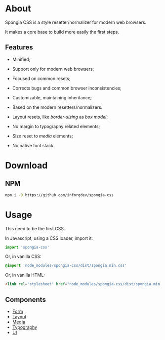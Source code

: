 # About

Spongia CSS is a style resetter/normalizer for modern web browsers.

It makes a core base to build more easily the first steps.

## Features

* Minified;
* Support only for modern web browsers;
* Focused on common resets;
* Corrects bugs and common browser inconsistencies;
* Customizable, maintaining inheritance;
* Based on the modern resetters/normalizers.

* Layout resets, like *border-sizing* as *box model*;
* No margin to typography related elements;
* Size reset to *media* elements;
* No native font stack.

# Download

## NPM

```bash
npm i -D https://github.com/inforgdev/spongia-css
```

# Usage

This need to be the first CSS.

In Javascript, using a CSS loader, import it:

```js
import 'spongia-css'
```

Or, in vanilla CSS:

```css
@import 'node_modules/spongia-css/dist/spongia.min.css'
```

Or, in vanilla HTML:

```html
<link rel="stylesheet" href="node_modules/spongia-css/dist/spongia.min.css">
```

## Components

* [Form](_form.md)
* [Layout](_layout.md)
* [Media](_media_.md)
* [Typography](_typo.md)
* [UI](_ui_.md)